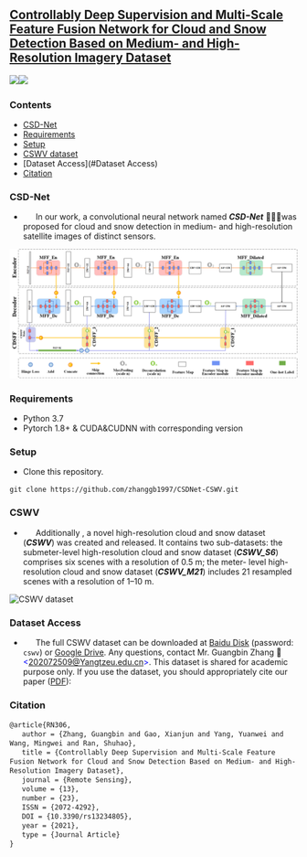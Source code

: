 ## [Controllably Deep Supervision and Multi-Scale Feature Fusion Network for Cloud and Snow Detection Based on Medium- and High-Resolution Imagery Dataset](<https://www.mdpi.com/2072-4292/13/23/4805>)

![](https://img.shields.io/badge/python-%3E%3DV3.0-red)![](https://img.shields.io/badge/pytorch-%3E%3DV1.5.0-blue)

### Contents 

+ [CSD-Net](#CSD-Net)
+ [Requirements](#Requirements)
+ [Setup](#Setup)
+ [CSWV dataset](#CSWV)
+ [Dataset Access](#Dataset Access)
+ [Citation](#Citation)


### CSD-Net

+ &ensp; &ensp; In our work,  a convolutional neural network named ***CSD-Net*** 🚀🚀🚀was proposed for cloud and snow detection in medium- and high-resolution satellite images of distinct sensors. 

![CSD-Net](images/CSDNet.png)  

### Requirements
+ Python 3.7
+ Pytorch 1.8+ & CUDA&CUDNN with corresponding version

### Setup
+ Clone this repository.
```
git clone https://github.com/zhanggb1997/CSDNet-CSWV.git
```

### CSWV


+ &ensp; &ensp; Additionally , a novel high-resolution cloud and snow dataset (***CSWV***) was created and released. It contains two sub-datasets: the submeter-level high-resolution cloud and snow dataset (***CSWV_S6***) comprises six scenes with a resolution of 0.5 m; the meter- level high-resolution cloud and snow dataset (***CSWV_M21***) includes 21 resampled scenes with a resolution of 1–10 m. 

![CSWV dataset](images/CSWV.png)


### Dataset Access

+  &ensp;  &ensp; The full CSWV dataset can be downloaded at [Baidu Disk](<https://pan.baidu.com/s/1PviazxiYg_sNNHREdBYneg>) (password: `cswv`)  or [Google Drive](<https://drive.google.com/drive/folders/1vvKT0zN0nAHD_ECzHMCO1YzS8v2_ZHBM?usp=sharing>). Any questions, contact Mr. Guangbin Zhang 💌<font color=blue>&lt;202072509@Yangtzeu.edu.cn&gt;</font>. This dataset is shared for academic purpose only. If you use the dataset, you should appropriately cite our paper ([PDF](<https://www.mdpi.com/2072-4292/13/23/4805/pdf>)): 

### Citation

```
@article{RN306,
   author = {Zhang, Guangbin and Gao, Xianjun and Yang, Yuanwei and Wang, Mingwei and Ran, Shuhao},
   title = {Controllably Deep Supervision and Multi-Scale Feature Fusion Network for Cloud and Snow Detection Based on Medium- and High-Resolution Imagery Dataset},
   journal = {Remote Sensing},
   volume = {13},
   number = {23},
   ISSN = {2072-4292},
   DOI = {10.3390/rs13234805},
   year = {2021},
   type = {Journal Article}
}
```